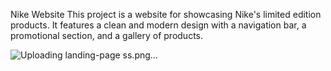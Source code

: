 Nike Website
This project is a website for showcasing Nike's limited edition products. It features a clean and modern design with a navigation bar, a promotional section, and a gallery of products.

![Uploading landing-page ss.png…]()
